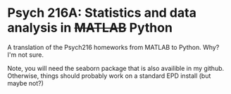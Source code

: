 Psych 216A: Statistics and data analysis in <strike>MATLAB</strike> Python
==========================================================================

A translation of the Psych216 homeworks from MATLAB to Python. Why? I'm not sure.

Note, you will need the seaborn package that is also availible in my github. Otherwise,
things should probably work on a standard EPD install (but maybe not?)
